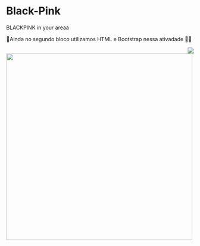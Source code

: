 # Black-Pink
BLACKPINK in your areaa

🚧Ainda no segundo bloco utilizamos HTML e Bootstrap nessa ativadade 👨‍💻

<img align='right' src="https://img.shields.io/badge/HTML5-E34F26?style=for-the-badge&logo=html5&logoColor=white" >


<img align='right flex-center' src="https://media.giphy.com/media/fx5Eq1QkybZBYmfq7M/giphy.gif" width="500">


  
 

